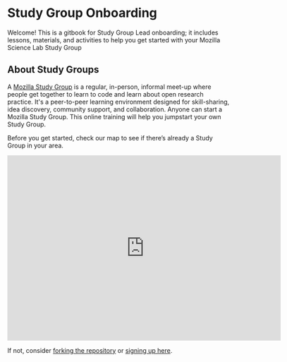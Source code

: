 # Study Group Onboarding
Welcome! This is a gitbook for Study Group Lead onboarding; it includes lessons, materials, and activities to help you get started with your Mozilla Science Lab Study Group

## About Study Groups

A [Mozilla Study Group](https://github.com/mozillascience/studygroup) is a regular, in-person, informal meet-up where people get together to learn to code and learn about open research practice. It's a peer-to-peer learning environment designed for skill-sharing, idea discovery, community support, and collaboration. Anyone can start a Mozilla Study Group. This online training will help you jumpstart your own Study Group. 

Before you get started, check our map to see if there’s already a Study Group in your area.

<iframe height="420" width="620" frameborder="0" src="https://render.githubusercontent.com/view/geojson?url=https://raw.githubusercontent.com/mozillascience/studyGroupLessons/master/whereWeAre.geojson" title="whereWeAre.geojson"></iframe>

If not, consider [forking the repository](https://github.com/mozillascience/studygroup) or [signing up here](https://science.mozilla.org/programs/studygroups#).